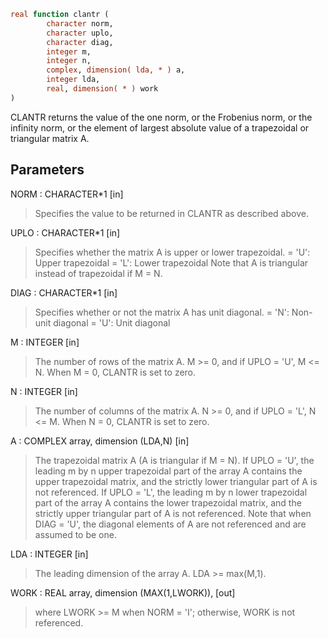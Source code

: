 ```fortran
real function clantr (
		character norm,
		character uplo,
		character diag,
		integer m,
		integer n,
		complex, dimension( lda, * ) a,
		integer lda,
		real, dimension( * ) work
)
```

CLANTR  returns the value of the one norm,  or the Frobenius norm, or
the  infinity norm,  or the  element of  largest absolute value  of a
trapezoidal or triangular matrix A.

## Parameters
NORM : CHARACTER*1 [in]
> Specifies the value to be returned in CLANTR as described
> above.

UPLO : CHARACTER*1 [in]
> Specifies whether the matrix A is upper or lower trapezoidal.
> = 'U':  Upper trapezoidal
> = 'L':  Lower trapezoidal
> Note that A is triangular instead of trapezoidal if M = N.

DIAG : CHARACTER*1 [in]
> Specifies whether or not the matrix A has unit diagonal.
> = 'N':  Non-unit diagonal
> = 'U':  Unit diagonal

M : INTEGER [in]
> The number of rows of the matrix A.  M >= 0, and if
> UPLO = 'U', M <= N.  When M = 0, CLANTR is set to zero.

N : INTEGER [in]
> The number of columns of the matrix A.  N >= 0, and if
> UPLO = 'L', N <= M.  When N = 0, CLANTR is set to zero.

A : COMPLEX array, dimension (LDA,N) [in]
> The trapezoidal matrix A (A is triangular if M = N).
> If UPLO = 'U', the leading m by n upper trapezoidal part of
> the array A contains the upper trapezoidal matrix, and the
> strictly lower triangular part of A is not referenced.
> If UPLO = 'L', the leading m by n lower trapezoidal part of
> the array A contains the lower trapezoidal matrix, and the
> strictly upper triangular part of A is not referenced.  Note
> that when DIAG = 'U', the diagonal elements of A are not
> referenced and are assumed to be one.

LDA : INTEGER [in]
> The leading dimension of the array A.  LDA >= max(M,1).

WORK : REAL array, dimension (MAX(1,LWORK)), [out]
> where LWORK >= M when NORM = 'I'; otherwise, WORK is not
> referenced.
